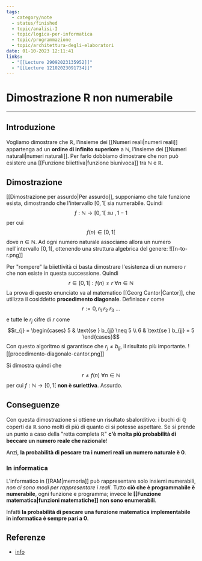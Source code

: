 ```yaml
---
tags:
  - category/note
  - status/finished
  - topic/analisi-I
  - topic/logica-per-informatica
  - topic/programmazione
  - topic/architettura-degli-elaboratori
date: 01-10-2023 12:11:41
links:
  - "[[Lecture 29092023135952]]"
  - "[[Lecture 12102023091734]]"
---
```

# Dimostrazione R non numerabile
---
## Introduzione
Vogliamo dimostrare che $\mathbb{R}$, l'insieme dei [[Numeri reali|numeri reali]] appartenga ad un **ordine di infinito superiore** a $\mathbb{N}$, l'insieme dei [[Numeri naturali|numeri naturali]]. Per farlo dobbiamo dimostrare che non può esistere una [[Funzione biiettiva|funzione biunivoca]] tra $\mathbb{N}$ e $\mathbb{R}$.

## Dimostrazione
[[Dimostrazione per assurdo|Per assurdo]], supponiamo che tale funzione esista, dimostrando che l'intervallo $[0, 1[$ sia numerabile. Quindi
$$f: \mathbb{N} \to [0, 1[ \ su \ ,1-1$$
per cui
$$f(n) \in [0, 1[$$
dove $n \in \mathbb{N}$.
Ad ogni numero naturale associamo allora un numero nell'intervallo $[0, 1[$, ottenendo una struttura algebrica del genere:
![[n-to-r.png]]

Per "rompere" la biiettività ci basta dimostrare l'esistenza di un numero $r$ che non esiste in questa successione. Quindi
$$r \in [0, 1[ : f(n) \neq r \ \forall n \in \mathbb{N}$$
La prova di questo enunciato va al matematico [[Georg Cantor|Cantor]], che utilizza il cosiddetto **procedimento diagonale**. Definisce $r$ come
$$r := 0, r_{1} \ r_{2} \ r_{3} \ ...$$
e tutte le $r_{j}$ cifre di $r$ come
$$r_{j} = \begin{cases} 5 & \text{se } b_{jj} \neq 5 \\ 6 & \text{se } b_{jj} = 5 \end{cases}$$
Con questo algoritmo si garantisce che $r_{j} \neq b_{jj}$, il risultato più importante.
![[procedimento-diagonale-cantor.png]]

Si dimostra quindi che
$$r \neq f(n) \ \forall n \in \mathbb{N}$$
per cui $f: \mathbb{N} \to [0, 1[$ **non è suriettiva**. Assurdo.

## Conseguenze
Con questa dimostrazione si ottiene un risultato sbalorditivo: i buchi di $\mathbb{Q}$ coperti da $\mathbb{R}$ sono molti di più di quanto ci si potesse aspettare. Se si prende un punto a caso della "retta completa $\mathbb{R}$" **c'è molta più probabilità di beccare un numero reale che razionale**!

Anzi, **la probabilità di pescare tra i numeri reali un numero naturale è 0**.

### In informatica
L'informatico in [[RAM|memoria]] può rappresentare solo insiemi numerabili, _non ci sono modi per rappresentare i reali_. Tutto **ciò che è programmabile è numerabile**, ogni funzione e programma; invece le **[[Funzione matematica|funzioni matematiche]] non sono enumerabili**.

Infatti **la probabilità di pescare una funzione matematica implementabile in informatica è sempre pari a 0**.

## Referenze
- [info](https://www.math.cmu.edu/~rcristof/pdf/Cantor_pubblicato.pdf)